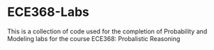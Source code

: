 # ECE368-Labs
This is a collection of code used for the completion of Probability and Modeling labs for the course ECE368: Probalistic Reasoning
